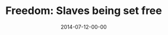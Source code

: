 ---
layout: message
category: message
series: "Wonders"
title: "Freedom: Slaves being set free"
date: 2014-07-12-00-00
message_id: 875
sc-permalink-url: ""
audio: "http://s3.amazonaws.com/crossroads-media/messages/audio/wonders_02.mp3"
audio-duration: ":"
program: "http://s3.amazonaws.com/crossroads-media/documents/07_12-13_14Program.pdf"
description: "The wonder of freedom"
video: "http://s3.amazonaws.com/crossroads-media/messages/video/wonders_02.mp4"
video-duration: ":"
yt-embed-url: ""
video-image: "http://s3.amazonaws.com/crossroads-media/images/wonders_02_still.jpg"
tag: 
 - chuck-mingo
 - rob-seddon
 - don-gerred
 - south-africa
 - india
 - crossroads
 - crossroads-church
 - freedom
 - program
explicit: false
---